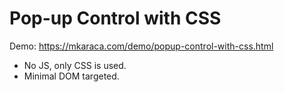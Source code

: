 # Pop-up Control with CSS

Demo: https://mkaraca.com/demo/popup-control-with-css.html

- No JS, only CSS is used. 
- Minimal DOM targeted.
